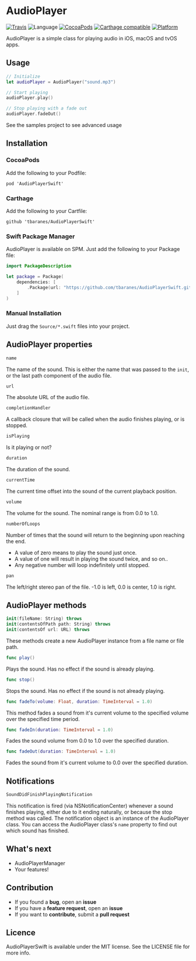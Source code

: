 # AudioPlayer

[![Travis](https://img.shields.io/travis/tbaranes/AudioPlayerSwift.svg)](https://travis-ci.org/tbaranes/AudioPlayerSwift)
![Language](https://img.shields.io/badge/language-Swift%203.0-orange.svg)
[![CocoaPods](https://img.shields.io/cocoapods/v/AudioPlayerSwift.svg?style=flat)](https://github.com/tbaranes/AudioPlayerSwift)
[![Carthage compatible](https://img.shields.io/badge/Carthage-compatible-4BC51D.svg?style=flat)](https://github.com/Carthage/Carthage)
[![Platform](https://img.shields.io/cocoapods/p/AudioPlayerSwift.svg?style=flat)](http://cocoadocs.org/docsets/AudioPlayerSwiftft)

AudioPlayer is a simple class for playing audio in iOS, macOS and tvOS apps.

## Usage

```swift
// Initialize
let audioPlayer = AudioPlayer("sound.mp3")

// Start playing
audioPlayer.play()

// Stop playing with a fade out
audioPlayer.fadeOut()
```

See the samples project to see advanced usage

## Installation

### CocoaPods

Add the following to your Podfile:

```
pod 'AudioPlayerSwift'
```

### Carthage

Add the following to your Cartfile:

```
github 'tbaranes/AudioPlayerSwift'
```

### Swift Package Manager

AudioPlayer is available on SPM. Just add the following to your Package file:

```swift
import PackageDescription

let package = Package(
    dependencies: [
        .Package(url: "https://github.com/tbaranes/AudioPlayerSwift.git", majorVersion: 1)
    ]
)
```

### Manual Installation

Just drag the `Source/*.swift` files into your project.


## AudioPlayer properties

```swift
name
```

The name of the sound. This is either the name that was passed to the `init`, or the last path component of the audio file.

```swift
url
```

The absolute URL of the audio file.

```swift
completionHandler
```

A callback closure that will be called when the audio finishes playing, or is stopped.

```swift
isPlaying
```

Is it playing or not?

```swift
duration
```

The duration of the sound.

```swift
currentTime
```

The current time offset into the sound of the current playback position.

```swift
volume
```

The volume for the sound. The nominal range is from 0.0 to 1.0.

```swift
numberOfLoops
```

Number of times that the sound will return to the beginning upon reaching the end.

- A value of zero means to play the sound just once.
- A value of one will result in playing the sound twice, and so on..
- Any negative number will loop indefinitely until stopped.
  
  
```swift
pan
```

The left/right stereo pan of the file. -1.0 is left, 0.0 is center, 1.0 is right.
 
## AudioPlayer methods

```swift
init(fileName: String) throws
init(contentsOfPath path: String) throws
init(contentsOf url: URL) throws
```

These methods create a new AudioPlayer instance from a file name or file path.

```swift
func play()
```

Plays the sound. Has no effect if the sound is already playing.

```swift
func stop()
```

Stops the sound. Has no effect if the sound is not already playing. 

```swift
func fadeTo(volume: Float, duration: TimeInterval = 1.0)
```

This method fades a sound from it's current volume to the specified volume over the specified time period. 

```swift
func fadeIn(duration: TimeInterval = 1.0)
```

Fades the sound volume from 0.0 to 1.0 over the specified duration. 

```swift
func fadeOut(duration: TimeInterval = 1.0)
```

Fades the sound from it's current volume to 0.0 over the specified duration. 


## Notifications

```swift
SoundDidFinishPlayingNotification
```

This notification is fired (via NSNotificationCenter) whenever a sound finishes playing, either due to it ending naturally, or because the stop method was called. The notification object is an instance of the AudioPlayer class. You can access the AudioPlayer class's `name` property to find out which sound has finished.

## What's next

- AudioPlayerManager
- Your features!

## Contribution

- If you found a **bug**, open an **issue**
- If you have a **feature request**, open an **issue**
- If you want to **contribute**, submit a **pull request**

## Licence

AudioPlayerSwift is available under the MIT license. See the LICENSE file for more info.
